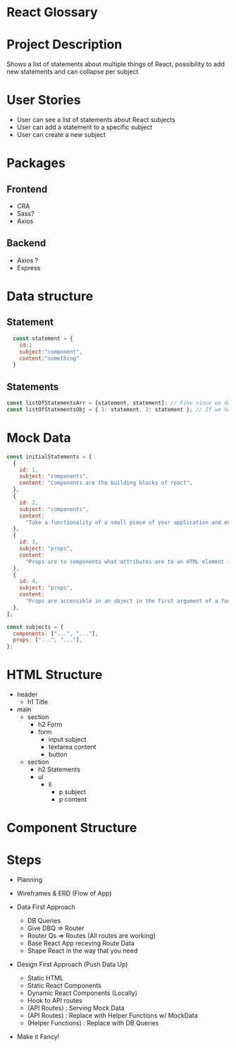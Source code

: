 # React Glossary

# Project Description

Shows a list of statements about multiple things of React, possibility to add new statements and can collapse per subject

# User Stories

- User can see a list of statements about React subjects
- User can add a statement to a specific subject
- User can create a new subject

# Packages

## Frontend

- CRA
- Sass?
- Axios

## Backend

- Axios ?
- Express

# Data structure

## Statement

```jsx
  const statement = {
    id:1
    subject:"component",
    content:"something"
  }
```

## Statements

```jsx
const listOfStatementsArr = [statement, statement]; // Fine since we don't edit
const listOfStatementsObj = { 1: statement, 2: statement }; // If we had to edit
```

# Mock Data

```jsx
const initialStatements = [
  {
    id: 1,
    subject: "components",
    content: "Components are the building blocks of react",
  },
  {
    id: 2,
    subject: "components",
    content:
      "Take a functionality of a small piece of your application and encapsulated its own isolated container",
  },
  {
    id: 3,
    subject: "props",
    content:
      "Props are to components what attributes are to an HTML element (the 'src' tag in an <img> is needed to make the image work)",
  },
  {
    id: 4,
    subject: "props",
    content:
      "Props are accessible in an object in the first argument of a functional component",
  },
];
```

```jsx
const subjects = {
  components: ["...", "..."],
  props: ["...", "..."],
};
```

# HTML Structure

- header
  - h1 Title
- main
  - section
    - h2 Form
    - form
      - input subject
      - textarea content
      - button
  - section
    - h2 Statements
    - ul
      - li
        - p subject
        - p content

# Component Structure

# Steps

- Planning
- Wireframes & ERD (Flow of App)

- Data First Approach

  - DB Queries
  - Give DBQ => Router
  - Router Qs => Routes (All routes are working)
  - Base React App receving Route Data
  - Shape React in the way that you need

- Design First Approach (Push Data Up)

  - Static HTML
  - Static React Components
  - Dynamic React Components (Locally)
  - Hook to API routes
  - (API Routes) : Serving Mock Data
  - (API Routes) : Replace with Helper Functions w/ MockData
  - (Helper Functions) : Replace with DB Queries

- Make it Fancy!

